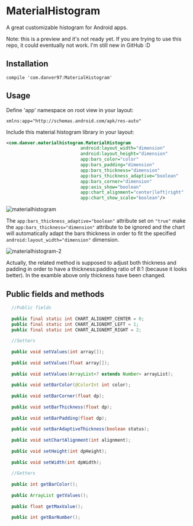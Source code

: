 # MaterialHistogram
A great customizable histogram for Android apps.

Note: this is a preview and it's not ready yet. If you are trying to use this repo, it could eventually not work. I'm still new in GitHub :D

## Installation
```
compile 'com.danver97:MaterialHistogram'
```
## Usage

Define 'app' namespace on root view in your layout:
```
xmlns:app="http://schemas.android.com/apk/res-auto"
```
Include this material histogram library in your layout:
```xml
<com.danver.materialhistogram.MaterialHistogram
                            android:layout_width="dimension"
                            android:layout_height="dimension"
                            app:bars_color="color"
                            app:bars_padding="dimension"
                            app:bars_thickness="dimension"
                            app:bars_thickness_adaptive="boolean"
                            app:bars_corner="dimension"
                            app:axis_show="boolean"
                            app:chart_alignment="center|left|right"
                            app:chart_show_scale="boolean"/>
```

![materialhistogram](https://cloud.githubusercontent.com/assets/28715404/26629481/e95eef5a-4602-11e7-83c5-a033aff04eeb.png)

The ```app:bars_thickness_adaptive="boolean"``` attribute set on ```"true"``` make the ```app:bars_thickness="dimension"``` attribute to be ignored and the chart will automatically adapt the bars thickness in order to fit the specified ```android:layout_width="dimension"``` dimension.

![materialhistogram-2](https://cloud.githubusercontent.com/assets/28715404/26695775/6252f37a-470c-11e7-959a-bc64699c6222.png)

Actually, the related method is supposed to adjust both thickness and padding in order to have a thickness:padding ratio of 8:1 (because it looks better). In the examble above only thickness have been changed.

## Public fields and methods

```java
  //Public fields
  
  public final static int CHART_ALIGNEMT_CENTER = 0;
  public final static int CHART_ALIGNEMT_LEFT = 1;
  public final static int CHART_ALIGNEMT_RIGHT = 2;
  
  //Setters
  
  public void setValues(int array[]);
  
  public void setValues(float array[]);
  
  public void setValues(ArrayList<? extends Number> arrayList);
  
  public void setBarColor(@ColorInt int color);
  
  public void setBarCorner(float dp);
  
  public void setBarThickness(float dp);
  
  public void setBarPadding(float dp);
  
  public void setBarAdaptiveThickness(boolean status);
  
  public void setChartAlignment(int alignment);
  
  public void setHeight(int dpHeight);
  
  public void setWidth(int dpWidth);
  
  //Getters
  
  public int getBarColor();
  
  public ArrayList getValues();
  
  public float getMaxValue();
  
  public int getBarNumber();

```
